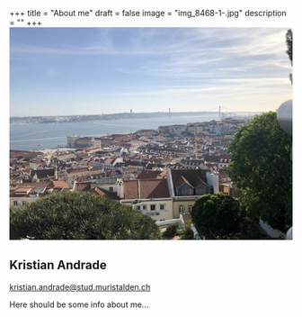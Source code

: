 +++
title = "About me"
draft = false
image = "img_8468-1-.jpg"
description = ""
+++
![](img_8468-1-.jpg)

## Kristian Andrade

kristian.andrade@stud.muristalden.ch

Here should be some info about me...